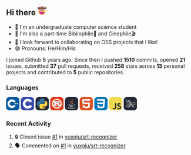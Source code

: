 ## Hi there <picture><img src="./assets/cowboy.png" alt="Cowboy Hat Face" width="25" height="25" /></picture>

- 📖 I'm an undergraduate computer science student
- 🔭 I'm also a part-time Bibliophile📕 and Cinephile🎬
- 👯 I look forward to collaborating on OSS projects that I like!
- 😄 Pronouns: He/Him/His

I joined Github **5** years ago. Since then I pushed **1510** commits, opened **21** issues, submitted **37** pull requests, received **258** stars across **13** personal projects and contributed to **5** public repositories.

### Languages

<p float="left">
<picture><img src="./assets/cpp.svg" alt="cpp" width="36" /></picture>
<picture><img src="./assets/c.svg" alt="c" width="36" /></picture>
<picture><img src="./assets/py.svg" alt="python" width="36" /></picture>
<picture><img src="./assets/rust.svg" alt="rust" width="36" /></picture>
<picture><img src="./assets/java.svg" alt="java" width="36" /></picture>
<picture><img src="./assets/html.svg" alt="html" width="36" /></picture>
<picture><img src="./assets/css.svg" alt="css" width="36" /></picture>
<picture><img src="./assets/js.svg" alt="js" width="36" /></picture>
<picture><img src="./assets/haskell.svg" alt="haskell" width="36" /></picture>
</p>

### Recent Activity

<!--START_SECTION:activity-->
1. 🔒 Closed issue [#1](https://github.com/yuxqiu/srt-recognizer/issues/1) in [yuxqiu/srt-recognizer](https://github.com/yuxqiu/srt-recognizer)
2. 🗣 Commented on [#1](https://github.com/yuxqiu/srt-recognizer/issues/1#issuecomment-2030524770) in [yuxqiu/srt-recognizer](https://github.com/yuxqiu/srt-recognizer)
<!--END_SECTION:activity-->
